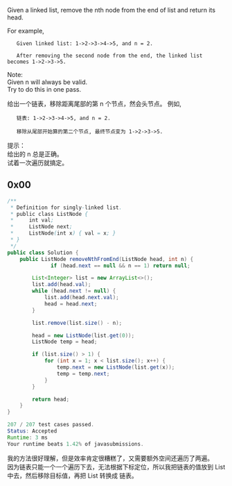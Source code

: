 Given a linked list, remove the nth node from the end of list and return its head.

For example,
```
   Given linked list: 1->2->3->4->5, and n = 2.

   After removing the second node from the end, the linked list becomes 1->2->3->5.
```
Note:  
Given n will always be valid.  
Try to do this in one pass.


给出一个链表，移除距离尾部的第 n 个节点，然会头节点。
例如,
```
   链表: 1->2->3->4->5, and n = 2.

   移除从尾部开始算的第二个节点, 最终节点变为 1->2->3->5.
```

提示：  
给出的 n 总是正确。  
试着一次遍历就搞定。


## 0x00

```java
/**
 * Definition for singly-linked list.
 * public class ListNode {
 *     int val;
 *     ListNode next;
 *     ListNode(int x) { val = x; }
 * }
 */
public class Solution {
    public ListNode removeNthFromEnd(ListNode head, int n) {
              if (head.next == null && n == 1) return null;

        List<Integer> list = new ArrayList<>();
        list.add(head.val);
        while (head.next != null) {
            list.add(head.next.val);
            head = head.next;
        }

        list.remove(list.size() - n);

        head = new ListNode(list.get(0));
        ListNode temp = head;

        if (list.size() > 1) {
            for (int x = 1; x < list.size(); x++) {
                temp.next = new ListNode(list.get(x));
                temp = temp.next;
            }
        }

        return head;  
    }
}

207 / 207 test cases passed.
Status: Accepted
Runtime: 3 ms
Your runtime beats 1.42% of javasubmissions.
```

我的方法很好理解，但是效率肯定很糟糕了，又需要额外空间还遍历了两遍。  
因为链表只能一个一个遍历下去，无法根据下标定位，所以我把链表的值放到 List 中去，然后移除目标值，再把 List 转换成 链表。
